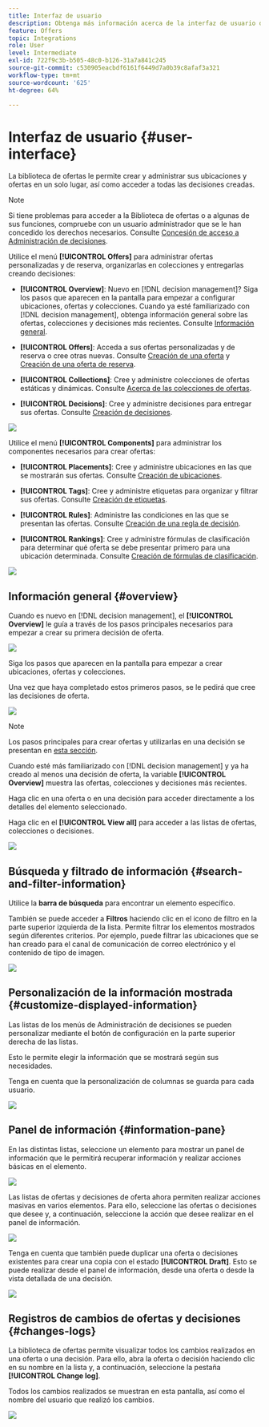 ```yaml
---
title: Interfaz de usuario
description: Obtenga más información acerca de la interfaz de usuario de la biblioteca de ofertas
feature: Offers
topic: Integrations
role: User
level: Intermediate
exl-id: 722f9c3b-b505-48c0-b126-31a7a841c245
source-git-commit: c530905eacbdf6161f6449d7a0b39c8afaf3a321
workflow-type: tm+mt
source-wordcount: '625'
ht-degree: 64%

---
```


# Interfaz de usuario {#user-interface}

La biblioteca de ofertas le permite crear y administrar sus ubicaciones y ofertas en un solo lugar, así como acceder a todas las decisiones creadas.

>[!NOTE]
>
>Si tiene problemas para acceder a la Biblioteca de ofertas o a algunas de sus funciones, compruebe con un usuario administrador que se le han concedido los derechos necesarios. Consulte [Concesión de acceso a Administración de decisiones](starting-offer-decisioning.md#granting-acess-to-decision-management).

Utilice el menú **[!UICONTROL Offers]** para administrar ofertas personalizadas y de reserva, organizarlas en colecciones y entregarlas creando decisiones:

* **[!UICONTROL Overview]**: Nuevo en [!DNL decision management]? Siga los pasos que aparecen en la pantalla para empezar a configurar ubicaciones, ofertas y colecciones. Cuando ya esté familiarizado con [!DNL decision management], obtenga información general sobre las ofertas, colecciones y decisiones más recientes. Consulte [Información general](#overview).

* **[!UICONTROL Offers]**: Acceda a sus ofertas personalizadas y de reserva o cree otras nuevas. Consulte [Creación de una oferta](../offer-library/creating-personalized-offers.md) y [Creación de una oferta de reserva](../offer-library/creating-fallback-offers.md).

* **[!UICONTROL Collections]**: Cree y administre colecciones de ofertas estáticas y dinámicas. Consulte [Acerca de las colecciones de ofertas](../offer-library/creating-collections.md).

* **[!UICONTROL Decisions]**: Cree y administre decisiones para entregar sus ofertas. Consulte [Creación de decisiones](../offer-activities/create-offer-activities.md).

![](../assets/offers_menu.png)

Utilice el menú **[!UICONTROL Components]** para administrar los componentes necesarios para crear ofertas:

* **[!UICONTROL Placements]**: Cree y administre ubicaciones en las que se mostrarán sus ofertas. Consulte [Creación de ubicaciones](../offer-library/creating-placements.md).

* **[!UICONTROL Tags]**: Cree y administre etiquetas para organizar y filtrar sus ofertas. Consulte [Creación de etiquetas](../offer-library/creating-tags.md).

* **[!UICONTROL Rules]**: Administre las condiciones en las que se presentan las ofertas. Consulte [Creación de una regla de decisión](../offer-library/creating-decision-rules.md).

* **[!UICONTROL Rankings]**: Cree y administre fórmulas de clasificación para determinar qué oferta se debe presentar primero para una ubicación determinada. Consulte [Creación de fórmulas de clasificación](../ranking/create-ranking-formulas.md).

![](../assets/offer_activities.png)

## Información general {#overview}

Cuando es nuevo en [!DNL decision management], el **[!UICONTROL Overview]** le guía a través de los pasos principales necesarios para empezar a crear su primera decisión de oferta.

![](../assets/overview_onboarding.png)

Siga los pasos que aparecen en la pantalla para empezar a crear ubicaciones, ofertas y colecciones.

Una vez que haya completado estos primeros pasos, se le pedirá que cree las decisiones de oferta.

![](../assets/overview_collection-created.png)

>[!NOTE]
>
>Los pasos principales para crear ofertas y utilizarlas en una decisión se presentan en [esta sección](../offer-library/key-steps.md).

Cuando esté más familiarizado con [!DNL decision management] y ya ha creado al menos una decisión de oferta, la variable **[!UICONTROL Overview]** muestra las ofertas, colecciones y decisiones más recientes.

Haga clic en una oferta o en una decisión para acceder directamente a los detalles del elemento seleccionado.

Haga clic en el **[!UICONTROL View all]** para acceder a las listas de ofertas, colecciones o decisiones.

![](../assets/overview_view-all.png)

## Búsqueda y filtrado de información {#search-and-filter-information}

Utilice la **barra de búsqueda** para encontrar un elemento específico.

También se puede acceder a **Filtros** haciendo clic en el icono de filtro en la parte superior izquierda de la lista. Permite filtrar los elementos mostrados según diferentes criterios. Por ejemplo, puede filtrar las ubicaciones que se han creado para el canal de comunicación de correo electrónico y el contenido de tipo de imagen.

![](../assets/filters.png)

## Personalización de la información mostrada {#customize-displayed-information}

Las listas de los menús de Administración de decisiones se pueden personalizar mediante el botón de configuración en la parte superior derecha de las listas.

Esto le permite elegir la información que se mostrará según sus necesidades.

Tenga en cuenta que la personalización de columnas se guarda para cada usuario.

![](../assets/columns.png)

## Panel de información {#information-pane}

En las distintas listas, seleccione un elemento para mostrar un panel de información que le permitirá recuperar información y realizar acciones básicas en el elemento.

![](../assets/information-pane.png)

Las listas de ofertas y decisiones de oferta ahora permiten realizar acciones masivas en varios elementos. Para ello, seleccione las ofertas o decisiones que desee y, a continuación, seleccione la acción que desee realizar en el panel de información.

![](../assets/bulk-actions.png)

Tenga en cuenta que también puede duplicar una oferta o decisiones existentes para crear una copia con el estado **[!UICONTROL Draft]**. Esto se puede realizar desde el panel de información, desde una oferta o desde la vista detallada de una decisión.

![](../assets/duplicate-offer.png)

## Registros de cambios de ofertas y decisiones {#changes-logs}

La biblioteca de ofertas permite visualizar todos los cambios realizados en una oferta o una decisión. Para ello, abra la oferta o decisión haciendo clic en su nombre en la lista y, a continuación, seleccione la pestaña **[!UICONTROL Change log]**.

Todos los cambios realizados se muestran en esta pantalla, así como el nombre del usuario que realizó los cambios.

![](../assets/change-logs.png)
